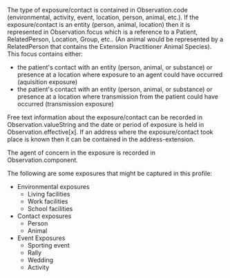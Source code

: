 The type of exposure/contact is contained in Observation.code (environmental, activity, event, location, person, animal, etc.). If the exposure/contact is an entity (person, animal, location) then it is represented in Observation.focus which is a reference to a Patient, RelatedPerson, Location, Group, etc.. (An animal would be represented by a RelatedPerson that contains the Extension Practitioner Animal Species). This focus contains either:
* the patient's contact with an entity (person, animal, or substance) or presence at a location where exposure to an agent could have occurred (aquisition exposure)
* the patient's contact with an entity (person, animal, or substance) or presence at a location where transmission from the patient could have occurred (transmission exposure)

Free text information about the exposure/contact can be recorded in Observation.valueString and the date or period of exposure is held in Observation.effective[x]. If an address where the exposure/contact took place is known then it can be contained in the address-extension.

The agent of concern in the exposure is recorded in Observation.component.

The following are some exposures that might be captured in this profile:

* Environmental exposures
    * Living facilities
    * Work facilities
    * School facilities
* Contact exposures
    * Person
    * Animal
* Event Exposures
    * Sporting event
    * Rally
    * Wedding
    * Activity